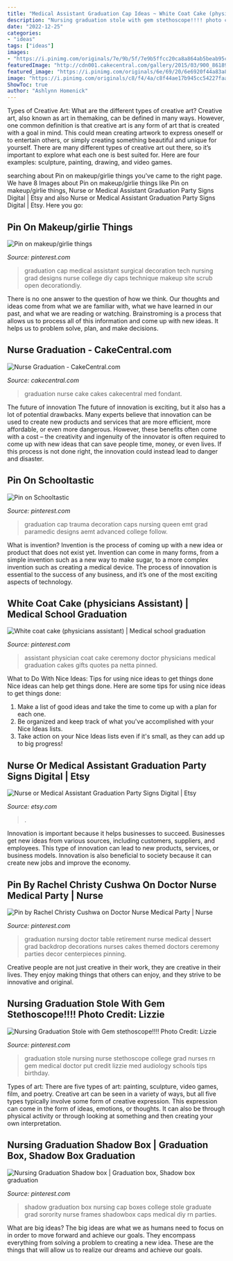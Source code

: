 ```yaml
---
title: "Medical Assistant Graduation Cap Ideas ~ White Coat Cake (physicians Assistant)"
description: "Nursing graduation stole with gem stethoscope!!!! photo credit: lizzie"
date: "2022-12-25"
categories:
- "ideas"
tags: ["ideas"]
images:
- "https://i.pinimg.com/originals/7e/9b/5f/7e9b5ffcc20ca8a864ab5beab95c667e.jpg"
featuredImage: "http://cdn001.cakecentral.com/gallery/2015/03/900_861898lL1C_nurse-graduation.jpg"
featured_image: "https://i.pinimg.com/originals/6e/69/20/6e6920f44a83a876345c525f27cda853.jpg"
image: "https://i.pinimg.com/originals/c8/f4/4a/c8f44ae17b945cc54227faaf2ca9153e.jpg"
ShowToc: true
author: "Ashlynn Homenick"
---
```



Types of Creative Art: What are the different types of creative art?
Creative art, also known as art in themaking, can be defined in many ways. However, one common definition is that creative art is any form of art that is created with a goal in mind. This could mean creating artwork to express oneself or to entertain others, or simply creating something beautiful and unique for yourself. There are many different types of creative art out there, so it’s important to explore what each one is best suited for. Here are four examples: sculpture, painting, drawing, and video games.

	

		
searching about Pin on makeup/girlie things you've came to the right page. We have 8 Images about Pin on makeup/girlie things like Pin on makeup/girlie things, Nurse or Medical Assistant Graduation Party Signs Digital | Etsy and also Nurse or Medical Assistant Graduation Party Signs Digital | Etsy. Here you go:
		
    
## Pin On Makeup/girlie Things

<img loading=lazy src="https://i.pinimg.com/736x/1d/76/4e/1d764e119fc10d999c34b354f8ec800d--grad-cap-graduation-cap-decoration-medical-assistant.jpg" onerror="this.onerror=null;this.src='https://tse2.mm.bing.net/th?id=OIP.hq1qE13Ar9MDfVw-IUOUuwHaNd&amp;pid=15.1';" alt="Pin on makeup/girlie things">

_Source: pinterest.com_

>graduation cap medical assistant surgical decoration tech nursing grad designs nurse college diy caps technique makeup site scrub open decorationdiy. 

	

There is no one answer to the question of how we think. Our thoughts and ideas come from what we are familiar with, what we have learned in our past, and what we are reading or watching. Brainstroming is a process that allows us to process all of this information and come up with new ideas. It helps us to problem solve, plan, and make decisions.

    
## Nurse Graduation - CakeCentral.com

<img loading=lazy src="http://cdn001.cakecentral.com/gallery/2015/03/900_861898lL1C_nurse-graduation.jpg" onerror="this.onerror=null;this.src='https://tse2.mm.bing.net/th?id=OIP.Qz91Sbhfbr8itD0-Kz8OEAHaJ4&amp;pid=15.1';" alt="Nurse Graduation - CakeCentral.com">

_Source: cakecentral.com_

>graduation nurse cake cakes cakecentral med fondant. 

	

The future of innovation
The future of innovation is exciting, but it also has a lot of potential drawbacks. Many experts believe that innovation can be used to create new products and services that are more efficient, more affordable, or even more dangerous. However, these benefits often come with a cost – the creativity and ingenuity of the innovator is often required to come up with new ideas that can save people time, money, or even lives. If this process is not done right, the innovation could instead lead to danger and disaster.

    
## Pin On Schooltastic

<img loading=lazy src="https://i.pinimg.com/originals/c8/f4/4a/c8f44ae17b945cc54227faaf2ca9153e.jpg" onerror="this.onerror=null;this.src='https://tse3.mm.bing.net/th?id=OIP.C4zaf2u-9x1DjZhJEFRSRgHaJ4&amp;pid=15.1';" alt="Pin on Schooltastic">

_Source: pinterest.com_

>graduation cap trauma decoration caps nursing queen emt grad paramedic designs aemt advanced college follow. 

	

What is invention?
Invention is the process of coming up with a new idea or product that does not exist yet. Invention can come in many forms, from a simple invention such as a new way to make sugar, to a more complex invention such as creating a medical device. The process of innovation is essential to the success of any business, and it’s one of the most exciting aspects of technology.

    
## White Coat Cake (physicians Assistant) | Medical School Graduation

<img loading=lazy src="https://i.pinimg.com/736x/72/53/0e/72530e9ea009ff06a00c8948a0c36990--physician-assistant-white-coats.jpg" onerror="this.onerror=null;this.src='https://tse4.mm.bing.net/th?id=OIP.V756EWDwV7_CnLa0nMoTYwHaJ6&amp;pid=15.1';" alt="White coat cake (physicians assistant) | Medical school graduation">

_Source: pinterest.com_

>assistant physician coat cake ceremony doctor physicians medical graduation cakes gifts quotes pa netta pinned. 

	

What to Do With Nice Ideas: Tips for using nice ideas to get things done
Nice ideas can help get things done. Here are some tips for using nice ideas to get things done: 
1. Make a list of good ideas and take the time to come up with a plan for each one.
2. Be organized and keep track of what you've accomplished with your Nice Ideas lists.
3. Take action on your Nice Ideas lists even if it's small, as they can add up to big progress!

    
## Nurse Or Medical Assistant Graduation Party Signs Digital | Etsy

<img loading=lazy src="https://i.etsystatic.com/7180535/r/il/212825/1201142400/il_794xN.1201142400_o2xs.jpg" onerror="this.onerror=null;this.src='https://tse3.mm.bing.net/th?id=OIP.eJHCxW_xwLkIBpx-AHJHLAHaFj&amp;pid=15.1';" alt="Nurse or Medical Assistant Graduation Party Signs Digital | Etsy">

_Source: etsy.com_

>. 

	

Innovation is important because it helps businesses to succeed. Businesses get new ideas from various sources, including customers, suppliers, and employees. This type of innovation can lead to new products, services, or business models. Innovation is also beneficial to society because it can create new jobs and improve the economy.

    
## Pin By Rachel Christy Cushwa On Doctor Nurse Medical Party | Nurse

<img loading=lazy src="https://i.pinimg.com/originals/6e/69/20/6e6920f44a83a876345c525f27cda853.jpg" onerror="this.onerror=null;this.src='https://tse4.mm.bing.net/th?id=OIP.ieqU4B9IG7pPsxxaNbtGxgHaFj&amp;pid=15.1';" alt="Pin by Rachel Christy Cushwa on Doctor Nurse Medical Party | Nurse">

_Source: pinterest.com_

>graduation nursing doctor table retirement nurse medical dessert grad backdrop decorations nurses cakes themed doctors ceremony parties decor centerpieces pinning. 

	

Creative people are not just creative in their work, they are creative in their lives. They enjoy making things that others can enjoy, and they strive to be innovative and original.

    
## Nursing Graduation Stole With Gem Stethoscope!!!! Photo Credit: Lizzie

<img loading=lazy src="https://i.pinimg.com/originals/7e/9b/5f/7e9b5ffcc20ca8a864ab5beab95c667e.jpg" onerror="this.onerror=null;this.src='https://tse2.mm.bing.net/th?id=OIP.iRJRbCRGAVLZuN5g44MPXQHaLH&amp;pid=15.1';" alt="Nursing Graduation Stole with Gem stethoscope!!!! Photo Credit: Lizzie">

_Source: pinterest.com_

>graduation stole nursing nurse stethoscope college grad nurses rn gem medical doctor put credit lizzie med audiology schools tips birthday. 

	

Types of art: There are five types of art: painting, sculpture, video games, film, and poetry.
Creative art can be seen in a variety of ways, but all five types typically involve some form of creative expression. This expression can come in the form of ideas, emotions, or thoughts. It can also be through physical activity or through looking at something and then creating your own interpretation.

    
## Nursing Graduation Shadow Box | Graduation Box, Shadow Box Graduation

<img loading=lazy src="https://i.pinimg.com/originals/73/cf/d0/73cfd000cca7945c878bb5346a429811.jpg" onerror="this.onerror=null;this.src='https://tse3.mm.bing.net/th?id=OIP.hUmQ3_HyEoBdOSjqtoLKxQHaJ4&amp;pid=15.1';" alt="Nursing Graduation Shadow box | Graduation box, Shadow box graduation">

_Source: pinterest.com_

>shadow graduation box nursing cap boxes college stole graduate grad sorority nurse frames shadowbox caps medical diy rn parties. 

	

What are big ideas?
The big ideas are what we as humans need to focus on in order to move forward and achieve our goals. They encompass everything from solving a problem to creating a new idea. These are the things that will allow us to realize our dreams and achieve our goals.

